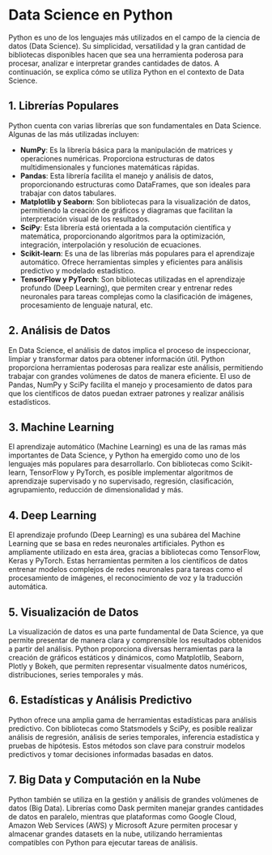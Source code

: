 # Data Science en Python

Python es uno de los lenguajes más utilizados en el campo de la ciencia de datos (Data Science). Su simplicidad, versatilidad y la gran cantidad de bibliotecas disponibles hacen que sea una herramienta poderosa para procesar, analizar e interpretar grandes cantidades de datos. A continuación, se explica cómo se utiliza Python en el contexto de Data Science.

## 1. **Librerías Populares**

Python cuenta con varias librerías que son fundamentales en Data Science. Algunas de las más utilizadas incluyen:

- **NumPy**: Es la librería básica para la manipulación de matrices y operaciones numéricas. Proporciona estructuras de datos multidimensionales y funciones matemáticas rápidas.
- **Pandas**: Esta librería facilita el manejo y análisis de datos, proporcionando estructuras como DataFrames, que son ideales para trabajar con datos tabulares.
- **Matplotlib y Seaborn**: Son bibliotecas para la visualización de datos, permitiendo la creación de gráficos y diagramas que facilitan la interpretación visual de los resultados.
- **SciPy**: Esta librería está orientada a la computación científica y matemática, proporcionando algoritmos para la optimización, integración, interpolación y resolución de ecuaciones.
- **Scikit-learn**: Es una de las librerías más populares para el aprendizaje automático. Ofrece herramientas simples y eficientes para análisis predictivo y modelado estadístico.
- **TensorFlow y PyTorch**: Son bibliotecas utilizadas en el aprendizaje profundo (Deep Learning), que permiten crear y entrenar redes neuronales para tareas complejas como la clasificación de imágenes, procesamiento de lenguaje natural, etc.

## 2. **Análisis de Datos**

En Data Science, el análisis de datos implica el proceso de inspeccionar, limpiar y transformar datos para obtener información útil. Python proporciona herramientas poderosas para realizar este análisis, permitiendo trabajar con grandes volúmenes de datos de manera eficiente. El uso de Pandas, NumPy y SciPy facilita el manejo y procesamiento de datos para que los científicos de datos puedan extraer patrones y realizar análisis estadísticos.

## 3. **Machine Learning**

El aprendizaje automático (Machine Learning) es una de las ramas más importantes de Data Science, y Python ha emergido como uno de los lenguajes más populares para desarrollarlo. Con bibliotecas como Scikit-learn, TensorFlow y PyTorch, es posible implementar algoritmos de aprendizaje supervisado y no supervisado, regresión, clasificación, agrupamiento, reducción de dimensionalidad y más.

## 4. **Deep Learning**

El aprendizaje profundo (Deep Learning) es una subárea del Machine Learning que se basa en redes neuronales artificiales. Python es ampliamente utilizado en esta área, gracias a bibliotecas como TensorFlow, Keras y PyTorch. Estas herramientas permiten a los científicos de datos entrenar modelos complejos de redes neuronales para tareas como el procesamiento de imágenes, el reconocimiento de voz y la traducción automática.

## 5. **Visualización de Datos**

La visualización de datos es una parte fundamental de Data Science, ya que permite presentar de manera clara y comprensible los resultados obtenidos a partir del análisis. Python proporciona diversas herramientas para la creación de gráficos estáticos y dinámicos, como Matplotlib, Seaborn, Plotly y Bokeh, que permiten representar visualmente datos numéricos, distribuciones, series temporales y más.

## 6. **Estadísticas y Análisis Predictivo**

Python ofrece una amplia gama de herramientas estadísticas para análisis predictivo. Con bibliotecas como Statsmodels y SciPy, es posible realizar análisis de regresión, análisis de series temporales, inferencia estadística y pruebas de hipótesis. Estos métodos son clave para construir modelos predictivos y tomar decisiones informadas basadas en datos.

## 7. **Big Data y Computación en la Nube**

Python también se utiliza en la gestión y análisis de grandes volúmenes de datos (Big Data). Librerías como Dask permiten manejar grandes cantidades de datos en paralelo, mientras que plataformas como Google Cloud, Amazon Web Services (AWS) y Microsoft Azure permiten procesar y almacenar grandes datasets en la nube, utilizando herramientas compatibles con Python para ejecutar tareas de análisis.
